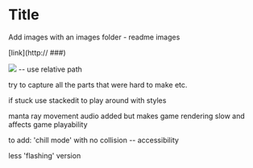 # Title

Add images with an images folder - readme images

[link](http:// ###)

![](./readme-images)  -- use relative path


try to capture all the parts that were hard to make etc.

if stuck use stackedit to play around with styles



manta ray movement audio added but makes game rendering slow and affects game playability




to add: 'chill mode' with no collision -- accessibility

less 'flashing' version